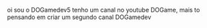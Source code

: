 oi sou o DOGamedev5 tenho um canal no youtube DOGame,
mais to pensando em criar um segundo canal DOGamedev

<!---
DOGamedev5/DOGamedev5 is a ✨ special ✨ repository because its `README.md` (this file) appears on your GitHub profile.
You can click the Preview link to take a look at your changes.
--->
